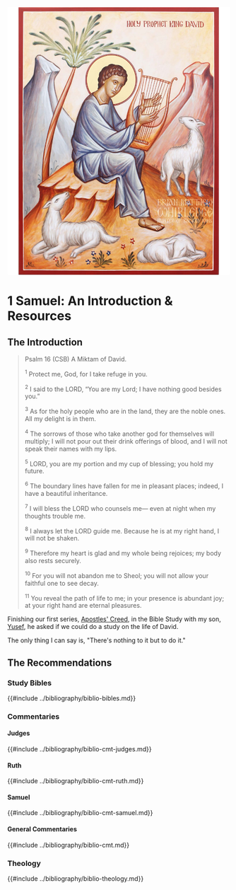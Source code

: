 <img class="intro-right" src="../images/art-david.jpg">

# 1 Samuel: An Introduction & Resources

## The Introduction

>Psalm 16 (CSB) A Miktam of David.
>
><sup>1</sup> Protect me, God, for I take refuge in you. 
>
><sup>2</sup> I said to the LORD, “You are my Lord; I have nothing good besides you.” 
>
><sup>3</sup> As for the holy people who are in the land, they are the noble ones. All my delight is in them. 
>
><sup>4</sup> The sorrows of those who take another god for themselves will multiply; I will not pour out their drink offerings of blood, and I will not speak their names with my lips. 
>
><sup>5</sup> LORD, you are my portion and my cup of blessing; you hold my future. 
>
><sup>6</sup> The boundary lines have fallen for me in pleasant places; indeed, I have a beautiful inheritance. 
>
><sup>7</sup> I will bless the LORD who counsels me— even at night when my thoughts trouble me. 
>
><sup>8</sup> I always let the LORD guide me. Because he is at my right hand, I will not be shaken. 
>
><sup>9</sup> Therefore my heart is glad and my whole being rejoices; my body also rests securely. 
>
><sup>10</sup> For you will not abandon me to Sheol; you will not allow your faithful one to see decay. 
>
><sup>11</sup> You reveal the path of life to me; in your presence is abundant joy; at your right hand are eternal pleasures.

Finishing our first series, [Apostles' Creed](https://theologic.us/creed-apostles/index.html), in the Bible Study with my son, [Yusef](https://www.instagram.com/big_yuzi/), he asked if we could do a study on the life of David.

The only thing I can say is, "There's nothing to it but to do it."

<img class="intro-right" src="../images/art-david.jpg" hidden>

## The Recommendations

### Study Bibles

{{#include ../bibliography/biblio-bibles.md}}

### Commentaries

#### Judges

{{#include ../bibliography/biblio-cmt-judges.md}}

#### Ruth

{{#include ../bibliography/biblio-cmt-ruth.md}}

#### Samuel

{{#include ../bibliography/biblio-cmt-samuel.md}}

#### General Commentaries

{{#include ../bibliography/biblio-cmt.md}}

### Theology

{{#include ../bibliography/biblio-theology.md}}


